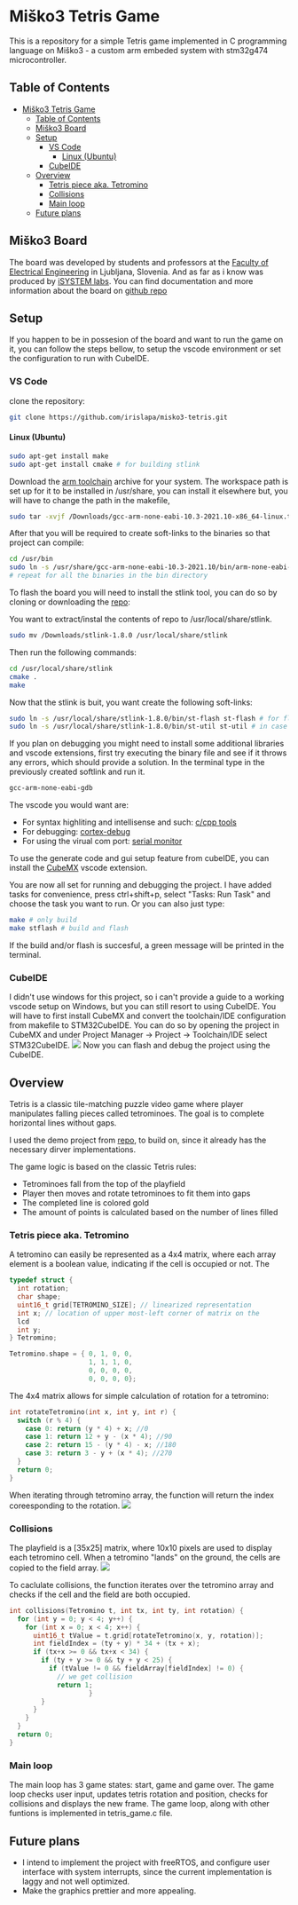 
# Miško3 Tetris Game
This is a repository for a simple Tetris game implemented in C programming language on Miško3 - a custom arm embeded system with stm32g474 microcontroller.

## Table of Contents

- [Miško3 Tetris Game](#miško3-tetris-game)
  - [Table of Contents](#table-of-contents)
  - [Miško3 Board](#miško3-board)
  - [Setup](#setup)
    - [VS Code](#vs-code)
      - [Linux (Ubuntu)](#linux-ubuntu)
    - [CubeIDE](#cubeide)
  - [Overview](#overview)
    - [Tetris piece aka. Tetromino](#tetris-piece-aka-tetromino)
    - [Collisions](#collisions)
    - [Main loop](#main-loop)
  - [Future plans](#future-plans)


## Miško3 Board

The board was developed by students and professors at the [Faculty of Electrical Engineering](https://fe.uni-lj.si/en/) in Ljubljana, Slovenia. 
And as far as i know was produced by [iSYSTEM labs](https://www.isystemlabs.si/).
You can find documentation and more information about the board on [github repo](https://github.com/mjankovec/MiSKo3.git) 

## Setup

If you happen to be in possesion of the board and want to run the game on it, you can follow the steps bellow, to setup the vscode environment or set the configuration to run with CubeIDE.

### VS Code 

clone the repository:
```bash 
git clone https://github.com/irislapa/misko3-tetris.git
```
#### Linux (Ubuntu)
```bash
sudo apt-get install make
sudo apt-get install cmake # for building stlink
```
Download the [arm toolchain](https://developer.arm.com/downloads/-/gnu-rm) archive for your system.
The workspace path is set up for it to be installed in /usr/share, you can install it elsewhere but,
you will have to change the path in the makefile, 
```bash
sudo tar -xvjf /Downloads/gcc-arm-none-eabi-10.3-2021.10-x86_64-linux.tar.bz2 -C /usr/share
```
After that you will be required to create soft-links to the binaries so that project can compile:
```bash
cd /usr/bin
sudo ln -s /usr/share/gcc-arm-none-eabi-10.3-2021.10/bin/arm-none-eabi-gcc arm-none-eabi-gcc 
# repeat for all the binaries in the bin directory
```

To flash the board you will need to install the stlink tool, you can do so by cloning or downloading the [repo](https://github.com/stlink-org/stlink):

You want to extract/instal the contents of repo to /usr/local/share/stlink.
```bash
sudo mv /Downloads/stlink-1.8.0 /usr/local/share/stlink
```

Then run the following commands:
```bash
cd /usr/local/share/stlink
cmake .
make
```
Now that the stlink is buit, you want create the following soft-links:
```bash
sudo ln -s /usr/local/share/stlink-1.8.0/bin/st-flash st-flash # for flashing the board
sudo ln -s /usr/local/share/stlink-1.8.0/bin/st-util st-util # in case you want to debug the board
```
If you plan on debugging you might need to install some additional libraries and vscode extensions, 
first try executing the binary file and see if it throws any errors, which should provide a solution.
In the terminal type in the previously created softlink and run it.
```bash
gcc-arm-none-eabi-gdb
```
The vscode you would want are:
- For syntax highliting and intellisense and such: [c/cpp tools](https://code.visualstudio.com/docs/languages/cpp)
- For debugging: [cortex-debug](https://marketplace.visualstudio.com/items?itemName=marus25.cortex-debug)
- For using the virual com port: [serial monitor](https://marketplace.visualstudio.com/items?itemName=ms-vscode.vscode-serial-monitor)

To use the generate code and gui setup feature from cubeIDE, you can install the [CubeMX](https://marketplace.visualstudio.com/items?itemName=marus25.cortex-debug) vscode extension.

You are now all set for running and debugging the project.
I have added tasks for convenience, press ctrl+shift+p, select "Tasks: Run Task" and choose the task you want to run.
Or you can also just type:
```bash
make # only build
make stflash # build and flash
```
If the build and/or flash is succesful, a green message will be printed in the terminal.

### CubeIDE
I didn't use windows for this project, so i can't provide a guide to a working vscode setup on Windows, but you can still resort to using CubeIDE.
You will have to first install CubeMX and convert the toolchain/IDE configuration from makefile to STM32CubeIDE.
You can do so by opening the project in CubeMX and under Project Manager -> Project -> Toolchain/IDE select STM32CubeIDE.
![](/images/image.png)
Now you can flash and debug the project using the CubeIDE.




## Overview

Tetris is a classic tile-matching puzzle video game where player manipulates falling pieces called tetrominoes. 
The goal is to complete horizontal lines without gaps.

I used the demo project from [repo](https://github.com/LAPSyLAB/Misko3_Docs_and_Projects.git), to build on, since it already has the necessary dirver implementations.

The game logic is based on the classic Tetris rules:
- Tetrominoes fall from the top of the playfield
- Player then moves and rotate tetrominoes to fit them into gaps
- The completed line is colored gold
- The amount of points is calculated based on the number of lines filled 


### Tetris piece aka. Tetromino
A tetromino can easily be represented as a 4x4 matrix, where each array element is a boolean value, indicating if the cell is occupied or not.
The 
```c
typedef struct {
  int rotation;
  char shape;
  uint16_t grid[TETROMINO_SIZE]; // linearized representation
  int x; // location of upper most-left corner of matrix on the
  lcd
  int y;
} Tetromino;

Tetromino.shape = { 0, 1, 0, 0,
                    1, 1, 1, 0,
                    0, 0, 0, 0,
                    0, 0, 0, 0};
```
The 4x4 matrix allows for simple calculation of rotation for a tetromino:

```c
int rotateTetromino(int x, int y, int r) {
  switch (r % 4) {
    case 0: return (y * 4) + x; //0
    case 1: return 12 + y - (x * 4); //90
    case 2: return 15 - (y * 4) - x; //180
    case 3: return 3 - y + (x * 4); //270
  }
  return 0;
}
```
When iterating through tetromino array, the function will return the index coreesponding to the rotation.
![](images/Untitled%20Diagram.drawio.png)

### Collisions
The playfield is a [35x25] matrix, where 10x10 pixels are used to display each tetromino cell.
When a tetromino "lands" on the ground, the cells are copied to the field array.
![](images/collisions.png)

To caclulate collisions, the function iterates over the tetromino array and checks if the cell and the field are both occupied.

```c
int collisions(Tetromino t, int tx, int ty, int rotation) {
  for (int y = 0; y < 4; y++) {
    for (int x = 0; x < 4; x++) {
      uint16_t tValue = t.grid[rotateTetromino(x, y, rotation)];
      int fieldIndex = (ty + y) * 34 + (tx + x);
      if (tx+x >= 0 && tx+x < 34) {
        if (ty + y >= 0 && ty + y < 25) {
          if (tValue != 0 && fieldArray[fieldIndex] != 0) {
            // we get collision
            return 1;
					}
        }
      }
    }
  }
  return 0;
}

```
### Main loop

The main loop has 3 game states: start, game and game over.
The game loop checks user input, updates tetris rotation and position, checks for collisions and displays the new frame. The game loop, along with other funtions is implemented in tetris_game.c file.

## Future plans

- I intend to implement the project with freeRTOS, and configure user interface with system interrupts, since the current implementation is laggy and not well optimized. 
- Make the graphics prettier and more appealing.
